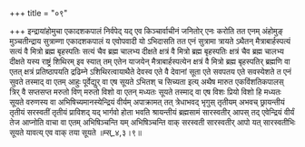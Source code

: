+++
title = "०९"

+++
इन्द्रायांहोमुचा एकादशकपालं निर्वपेद् यद् एव किञ्चार्वाचीनं जनितोर् एनः करोति तत एनम् अंहोमुङ् मुञ्चतीन्द्राय सुत्राम्णा एकादशकपालं य एवोपवादी यो ऽभिदासति तत एनं सुत्रामा त्रायते ऽथैतन् मैत्राबार्हस्पत्यं सत्यं वै मित्रो ब्रह्म बृहस्पतिः सत्यं चैव ब्रह्म चालभ्य दीक्षते क्षत्रं वै मित्रो ब्रह्म बृहस्पतिः क्षत्रं चैव ब्रह्म चालभ्य दीक्षते यस्य राष्ट्रं शिथिरम् इव स्यात् तम् एतेन याजयेन् मैत्राबार्हस्पत्येन क्षत्रं वै मित्रो ब्रह्म बृहस्पतिर् ब्रह्मणि वा एतत् क्षत्रं प्रतिष्ठापयति द्रढिम्ने ऽशिथिरत्वायाथैते देवस्व एते वै देवानां सूता एते सवपतय एते सवस्येशते त एनं सुवते तस्माद् वा एतम् आहुः पूर्वेद्युर् वा एष सूयते ऽभितश् च सिच्यता इत्य् अथैष मारुत एकविंशतिकपालस् त्रिर् वै सप्तसप्त मरुतो विण् मरुतो विशो वा एतन् मध्यतः सूयते तस्माद् वा एष विशः प्रियो विशो हि मध्यतः सूयते वरुणस्य वा अभिषिच्यमानस्येन्द्रियं वीर्यम् अपाक्रामत् तत् त्रेधाभवद् भृगुस् तृतीयम् अभवच् छ्रायन्तीयं तृतीयं सरस्वतीं तृतीयं प्राविशद् यद् भार्गवो होता भवति श्रायन्तीयं ब्रह्मसामं सारस्वतीर् आपस् तद् एवेन्द्रियं वीर्यं तेज आप्नोति वाचा वा एतम् अभिषिञ्चन्ति यम् अभिषिञ्चन्ति वाक् सरस्वती सारस्वतीर् आपो यत् सारस्वतीभिः सूयते यावत्य् एव वाक् तया सूयते ॥म्स्_४,३।९॥  
    
